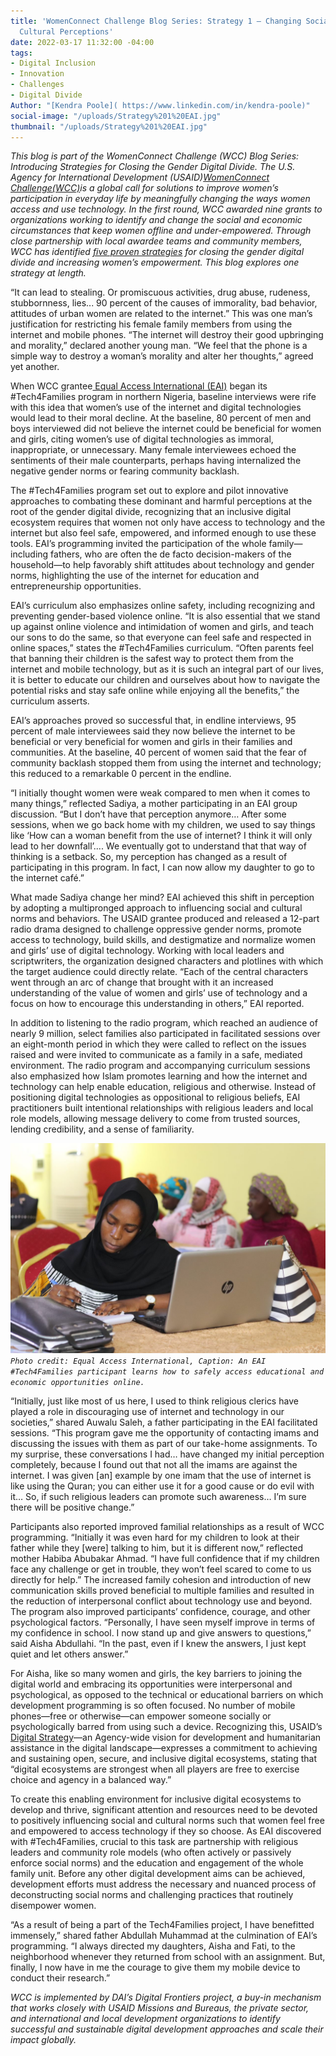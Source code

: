 ```yaml
---
title: 'WomenConnect Challenge Blog Series: Strategy 1 — Changing Social Norms and
  Cultural Perceptions'
date: 2022-03-17 11:32:00 -04:00
tags:
- Digital Inclusion
- Innovation
- Challenges
- Digital Divide
Author: "[Kendra Poole]( https://www.linkedin.com/in/kendra-poole)"
social-image: "/uploads/Strategy%201%20EAI.jpg"
thumbnail: "/uploads/Strategy%201%20EAI.jpg"
---
```


*This blog is part of the WomenConnect Challenge (WCC) Blog Series: Introducing Strategies for Closing the Gender Digital Divide. The U.S. Agency for International Development (USAID)[WomenConnect Challenge(WCC)](https://www.womenconnectchallenge.org/ "https://www.womenconnectchallenge.org/")is a global call for solutions to improve women’s participation in everyday life by meaningfully changing the ways women access and use technology. In the first round, WCC awarded nine grants to organizations working to identify and change the social and economic circumstances that keep women offline and under-empowered. Through close partnership with local awardee teams and community members, WCC has identified [five proven strategies](https://womenconnectchallenge.s3.amazonaws.com/media/uploads/proven_strategies_digitalgenderdivide_final.pdf) for closing the gender digital divide and increasing women’s empowerment. This blog explores one strategy at length.*

“It can lead to stealing. Or promiscuous activities, drug abuse, rudeness, stubbornness, lies... 90 percent of the causes of immorality, bad behavior, attitudes of urban women are related to the internet.” This was one man’s justification for restricting his female family members from using the internet and mobile phones. “The internet will destroy their good upbringing and morality,” declared another young man. “We feel that the phone is a simple way to destroy a woman’s morality and alter her thoughts,” agreed yet another.

When WCC grantee[ Equal Access International (EAI)](https://www.equalaccess.org/our-work/projects/closing-the-gender-digital-divide-tech4families/) began its #Tech4Families program in northern Nigeria, baseline interviews were rife with this idea that women’s use of the internet and digital technologies would lead to their moral decline. At the baseline, 80 percent of men and boys interviewed did not believe the internet could be beneficial for women and girls, citing women’s use of digital technologies as immoral, inappropriate, or unnecessary. Many female interviewees echoed the sentiments of their male counterparts, perhaps having internalized the negative gender norms or fearing community backlash.

<!--more-->

The #Tech4Families program set out to explore and pilot innovative approaches to combating these dominant and harmful perceptions at the root of the gender digital divide, recognizing that an inclusive digital ecosystem requires that women not only have access to technology and the internet but also feel safe, empowered, and informed enough to use these tools. EAI’s programming invited the participation of the whole family—including fathers, who are often the de facto decision-makers of the household—to help favorably shift attitudes about technology and gender norms, highlighting the use of the internet for education and entrepreneurship opportunities.

EAI’s curriculum also emphasizes online safety, including recognizing and preventing gender-based violence online. “It is also essential that we stand up against online violence and intimidation of women and girls, and teach our sons to do the same, so that everyone can feel safe and respected in online spaces,” states the #Tech4Families curriculum. “Often parents feel that banning their children is the safest way to protect them from the internet and mobile technology, but as it is such an integral part of our lives, it is better to educate our children and ourselves about how to navigate the potential risks and stay safe online while enjoying all the benefits,” the curriculum asserts.

EAI’s approaches proved so successful that, in endline interviews, 95 percent of male interviewees said they now believe the internet to be beneficial or very beneficial for women and girls in their families and communities. At the baseline, 40 percent of women said that the fear of community backlash stopped them from using the internet and technology; this reduced to a remarkable 0 percent in the endline.

“I initially thought women were weak compared to men when it comes to many things,” reflected Sadiya, a mother participating in an EAI group discussion. “But I don’t have that perception anymore… After some sessions, when we go back home with my children, we used to say things like ‘How can a woman benefit from the use of internet? I think it will only lead to her downfall’.... We eventually got to understand that that way of thinking is a setback. So, my perception has changed as a result of participating in this program. In fact, I can now allow my daughter to go to the internet café.”

What made Sadiya change her mind? EAI achieved this shift in perception by adopting a multipronged approach to influencing social and cultural norms and behaviors. The USAID grantee produced and released a 12-part radio drama designed to challenge oppressive gender norms, promote access to technology, build skills, and destigmatize and normalize women and girls’ use of digital technology. Working with local leaders and scriptwriters, the organization designed characters and plotlines with which the target audience could directly relate. “Each of the central characters went through an arc of change that brought with it an increased understanding of the value of women and girls’ use of technology and a focus on how to encourage this understanding in others,” EAI reported.

In addition to listening to the radio program, which reached an audience of nearly 9 million, select families also participated in facilitated sessions over an eight-month period in which they were called to reflect on the issues raised and were invited to communicate as a family in a safe, mediated environment. The radio program and accompanying curriculum sessions also emphasized how Islam promotes learning and how the internet and technology can help enable education, religious and otherwise. Instead of positioning digital technologies as oppositional to religious beliefs, EAI practitioners built intentional relationships with religious leaders and local role models, allowing message delivery to come from trusted sources, lending credibility, and a sense of familiarity.

![Strategy 1 EAI.jpg](/uploads/Strategy%201%20EAI.jpg)\
*`Photo credit: Equal Access International, Caption: An EAI #Tech4Families participant learns how to safely access educational and economic opportunities online.`*

“Initially, just like most of us here, I used to think religious clerics have played a role in discouraging use of internet and technology in our societies,” shared Auwalu Saleh, a father participating in the EAI facilitated sessions. “This program gave me the opportunity of contacting imams and discussing the issues with them as part of our take-home assignments. To my surprise, these conversations I had… have changed my initial perception completely, because I found out that not all the imams are against the internet. I was given \[an\] example by one imam that the use of internet is like using the Quran; you can either use it for a good cause or do evil with it… So, if such religious leaders can promote such awareness… I’m sure there will be positive change.”

Participants also reported improved familial relationships as a result of WCC programming. “Initially it was even hard for my children to look at their father while they \[were\] talking to him, but it is different now,” reflected mother Habiba Abubakar Ahmad. “I have full confidence that if my children face any challenge or get in trouble, they won’t feel scared to come to us directly for help.” The increased family cohesion and introduction of new communication skills proved beneficial to multiple families and resulted in the reduction of interpersonal conflict about technology use and beyond. The program also improved participants’ confidence, courage, and other psychological factors. “Personally, I have seen myself improve in terms of my confidence in school. I now stand up and give answers to questions,” said Aisha Abdullahi. “In the past, even if I knew the answers, I just kept quiet and let others answer.”

For Aisha, like so many women and girls, the key barriers to joining the digital world and embracing its opportunities were interpersonal and psychological, as opposed to the technical or educational barriers on which development programming is so often focused. No number of mobile phones—free or otherwise—can empower someone socially or psychologically barred from using such a device. Recognizing this, USAID’s [Digital Strategy](https://www.usaid.gov/usaid-digital-strategy)—an Agency-wide vision for development and humanitarian assistance in the digital landscape—expresses a commitment to achieving and sustaining open, secure, and inclusive digital ecosystems, stating that “digital ecosystems are strongest when all players are free to exercise choice and agency in a balanced way.”

To create this enabling environment for inclusive digital ecosystems to develop and thrive, significant attention and resources need to be devoted to positively influencing social and cultural norms such that women feel free and empowered to access technology if they so choose. As EAI discovered with #Tech4Families, crucial to this task are partnership with religious leaders and community role models (who often actively or passively enforce social norms) and the education and engagement of the whole family unit. Before any other digital development aims can be achieved, development efforts must address the necessary and nuanced process of deconstructing social norms and challenging practices that routinely disempower women.

“As a result of being a part of the Tech4Families project, I have benefitted immensely,” shared father Abdullah Muhammad at the culmination of EAI’s programming. “I always directed my daughters, Aisha and Fati, to the neighborhood whenever they returned from school with an assignment. But, finally, I now have in me the courage to give them my mobile device to conduct their research.”

*WCC is implemented by DAI’s Digital Frontiers project, a buy-in mechanism that works closely with USAID Missions and Bureaus, the private sector, and international and local development organizations to identify successful and sustainable digital development approaches and scale their impact globally.*